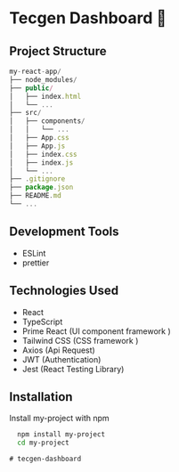 
# Tecgen Dashboard 🚀



## Project Structure





```javascript
my-react-app/
├── node_modules/
├── public/
│   ├── index.html
│   └── ...
├── src/
│   ├── components/
│   │   └── ...
│   ├── App.css
│   ├── App.js
│   ├── index.css
│   ├── index.js
│   └── ...
├── .gitignore
├── package.json
├── README.md
└── ...

```


## Development Tools
- ESLint
- prettier




## Technologies Used

- React 
- TypeScript
- Prime React (UI component framework )
- Tailwind CSS (CSS framework )
- Axios (Api Request)
- JWT (Authentication)
- Jest (React Testing Library)


## Installation

Install my-project with npm

```bash
  npm install my-project
  cd my-project
```
    # tecgen-dashboard
